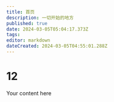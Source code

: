 ```yaml
---
title: 首页
description: 一切开始的地方
published: true
date: 2024-03-05T05:04:17.373Z
tags: 
editor: markdown
dateCreated: 2024-03-05T04:55:01.288Z
---
```


# 12
Your content here
